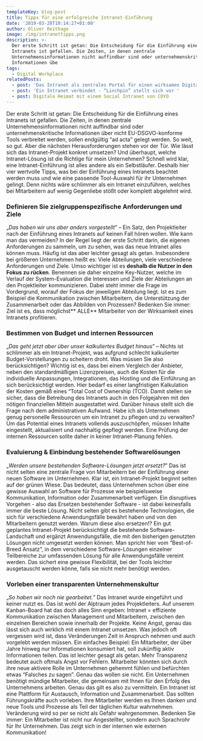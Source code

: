 ```yaml
---
templateKey: blog-post
title: Tipps für eine erfolgreiche Intranet-Einführung
date: '2019-03-28T10:14:27+01:00'
author: Oliver Reithage
image: /img/intranettipps.png
description: >-
  Der erste Schritt ist getan: Die Entscheidung für die Einführung eines
  Intranets ist gefallen. Die Zeiten, in denen zentrale
  Unternehmensinformationen nicht auffindbar sind oder unternehmenskritische
  Informationen übe
tags:
  - Digital Workplace
relatedPosts:
  - post: 'Das Intranet als zentrales Portal für einen wirksamen Digital Workplace '
  - post: 'Ein Intranet verbindet - “Linchpin” stellt sich vor '
  - post: Digitale Heimat mit einem Social Intranet von COYO
---
```

Der erste Schritt ist getan: Die Entscheidung für die Einführung eines Intranets ist gefallen. Die Zeiten, in denen zentrale Unternehmensinformationen nicht auffindbar sind oder unternehmenskritische Informationen über nicht EU-DSGVO-konforme Tools verbreitet werden, sollen endgültig “ad acta” gelegt werden. So weit, so gut. Aber die nächsten Herausforderungen stehen vor der Tür. Wie lässt sich das Intranet-Projekt konkret umsetzen? Und überhaupt, welche Intranet-Lösung ist die Richtige für mein Unternehmen? Schnell wird klar, eine Intranet-Einführung ist alles andere als ein Selbstläufer. Deshalb hier vier wertvolle Tipps, was bei der Einführung eines Intranets beachtet werden muss und wie eine passende Tool-Auswahl für ihr Unternehmen gelingt. Denn nichts wäre schlimmer als ein Intranet einzuführen, welches bei Mitarbeitern auf wenig Gegenliebe stößt oder komplett abgelehnt wird. 

### Definieren Sie zielgruppenspezifische Anforderungen und Ziele

„_Das haben wir uns aber anders vorgestellt_” –  Ein Satz, den Projektleiter nach der Einführung eines Intranets auf keinen Fall hören wollen. Wie kann man das vermeiden? In der Regel liegt der erste Schritt darin, die eigenen Anforderungen zu sammeln, um zu sehen, was das neue Intranet alles können muss. Häufig ist das aber leichter gesagt als getan. Insbesondere bei größeren Unternehmen heißt es: Viele Abteilungen, viele verschiedene Anforderungen und Ziele. Umso wichtiger ist es **deshalb die Nutzer in den Fokus zu rücken**. Benennen sie daher einzelne Key-Nutzer, welche im Verlauf der System-Evaluation die Interessen und Ziele der Abteilungen an den Projektleiter kommunizieren. Dabei steht immer die Frage im Vordergrund, worauf der Fokus der jeweiligen Abteilung liegt. Ist es zum Beispiel die Kommunikation zwischen Mitarbeitern, die Unterstützung der Zusammenarbeit oder das Abbilden von Prozessen? Bedenken Sie immer: Ziel ist es, dass möglichst** ALLE** Mitarbeiter von der Wirksamkeit eines Intranets profitieren.

### Bestimmen von Budget und internen Ressourcen

„_Das geht jetzt aber über unser kalkuliertes Budget hinaus_” – Nichts ist schlimmer als ein Intranet-Projekt, was aufgrund schlecht kalkulierter Budget-Vorstellungen zu scheitern droht. Was müssen Sie also berücksichtigen? Wichtig ist es, dass bei einem Vergleich der Anbieter, neben den standardmäßigen Lizenzpreisen, auch die Kosten für die individuelle Anpassungen, Integrationen, das Hosting und die Einführung an sich berücksichtigt werden. Hier bedarf es einer langfristigen Kalkulation der Kosten gemäß eines “Total Cost of Ownership (TCO). Damit stellen sie sicher, dass die Betreibung des Intranets auch in den Folgejahren mit den nötigen finanziellen Mitteln ausgestattet wird. Darüber hinaus stellt sich die Frage nach dem administrativen Aufwand. Habe ich als Unternehmen genug personelle Ressourcen um ein Intranet zu pflegen und zu verwalten? Um das Potential eines Intranets vollends auszuschöpfen, müssen Inhalte eingestellt, aktualisiert und nachhaltig gepflegt werden. Eine Prüfung der internen Ressourcen sollte daher in keiner Intranet-Planung fehlen.

### Evaluierung & Einbindung bestehender Softwarelösungen

„_Werden unsere bestehenden Software-Lösungen jetzt ersetzt?_” Das ist nicht selten eine zentrale Frage von Mitarbeitern bei der Einführung einer neuen Software im Unternehmen. Klar ist, ein Intranet-Projekt beginnt selten auf der grünen Wiese. Das bedeutet, dass Unternehmen schon über eine gewisse Auswahl an Software für Prozesse wie beispielsweise Kommunikation, Information oder Zusammenarbeit verfügen. Ein disruptives Vorgehen - also das Ersetzen bestehender Software - ist dabei keinesfalls immer die beste Lösung. Nicht selten gibt es bestehende Technologien, die sich für verschiedene Anwendungsfälle bewährt haben und von den Mitarbeitern genutzt werden. Warum diese also ersetzen!? Ein gut geplantes Intranet-Projekt berücksichtigt die bestehende Software-Landschaft und ergänzt Anwendungsfälle, die mit den bisherigen genutzten Lösungen nicht umgesetzt werden können. Man spricht hier vom “Best-of-Breed Ansatz”, in dem verschiedene Software-Lösungen einzelner Teilbereiche zur umfassenden Lösung für alle Anwendungsfälle vereint werden. Das sichert eine gewisse Flexibilität, bei der Tools leichter ausgetauscht werden könne, falls sie nicht mehr benötigt werden. 

### Vorleben einer transparenten Unternehmenskultur

„_So haben wir noch nie gearbeitet._” Das Intranet wurde eingeführt und keiner nutzt es. Das ist wohl der Alptraum jedes Projektleiters. Auf unserem Kanban-Board hat das doch alles Sinn ergeben: Intranet = effiziente Kommunikation zwischen Management und Mitarbeitern, zwischen den einzelnen Bereichen sowie innerhalb der Projekte. Keine Angst, genau das lässt sich auch wirklich mit einem Intranet umsetzen. Was jedoch oft vergessen wird ist, dass Veränderungen Zeit in Anspruch nehmen und auch vorgelebt werden müssen. Ein einfaches Beispiel: Ein Mitarbeiter, der über Jahre hinweg nur Informationen konsumiert hat, soll zukünftig aktiv Informationen teilen. Das ist leichter gesagt als getan. Mehr Transparenz bedeutet auch oftmals Angst vor Fehlern. Mitarbeiter könnten sich durch ihre neue aktivere Rolle im Unternehmen gehemmt fühlen und befürchten etwas “Falsches zu sagen”. Genau das wollen sie nicht. Ein Unternehmen benötigt mündige Mitarbeiter, die gemeinsam mit Ihnen für den Erfolg des Unternehmens arbeiten. Genau das gilt es also zu vermitteln. Ein Intranet ist eine Plattform für Austausch, Information und Zusammenarbeit. Das sollten Führungskräfte auch vorleben. Ihre Mitarbeiter werden es Ihnen danken und neue Tools und Prozesse als Teil der täglichen Kultur wahrnehmen. Veränderung wird so per se nicht als Gefahr wahrgenommen. Bedenken Sie immer: Ein Mitarbeiter ist nicht nur Angestellter, sondern auch Sprachrohr für Ihr Unternehmen. Das zeigt sich in der internen wie externen Kommunikation!
